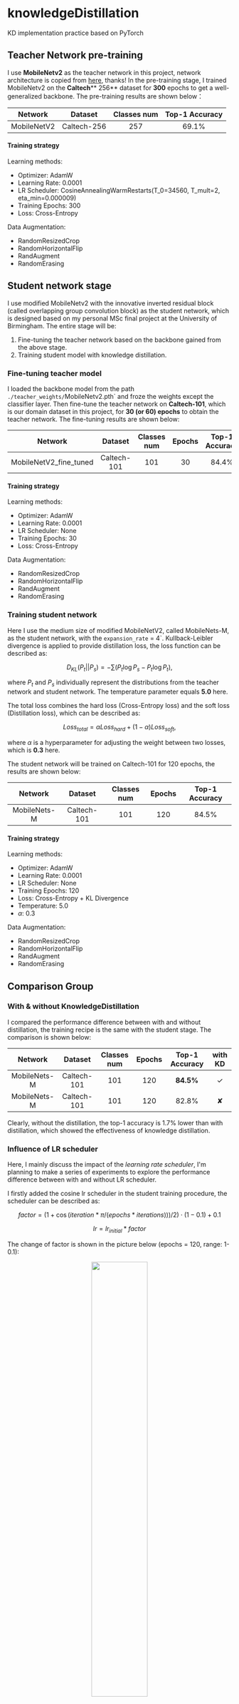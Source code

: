 # knowledgeDistillation

KD implementation practice based on PyTorch

## Teacher Network pre-training

I use **MobileNetv2** as the teacher network in this project, network architecture is copied from [here](https://github.com/WZMIAOMIAO/deep-learning-for-image-processing/blob/master/pytorch_classification/Test6_mobilenet/model_v2.py), thanks! In the pre-training stage, I trained MobileNetv2 on the **Caltech**** 256** dataset for **300** epochs to get a well-generalized backbone. The pre-training results are shown below：

|Network|Dataset|Classes num|Top-1 Accuracy|
|:-----:|:-----:|:-----:|:-----:|
|MobileNetV2|Caltech-256|257|69.1%|

#### Training strategy

Learning methods:
- Optimizer: AdamW
- Learning Rate: 0.0001
- LR Scheduler: CosineAnnealingWarmRestarts(T_0=34560, T_mult=2, eta_min=0.000009)
- Training Epochs: 300
- Loss: Cross-Entropy


Data Augmentation:
- RandomResizedCrop
- RandomHorizontalFlip
- RandAugment
- RandomErasing

## Student network stage

I use modified MobileNetv2 with the innovative inverted residual block (called overlapping group convolution 
block) as the student network, which is designed based on my personal MSc final project at the University of 
Birmingham. The entire stage will be: 

1. Fine-tuning the teacher network based on the backbone gained from the above stage. 
2. Training student model with knowledge distillation. 

### Fine-tuning teacher model

I loaded the backbone model from the path `./teacher_weights/`MobileNetv2.pth` and froze the weights 
except the classifier layer. Then fine-tune the teacher network on **Caltech-101**, which is our domain 
dataset in this project, for **30 (or 60) epochs** to obtain the teacher network. The fine-tuning results are 
shown below:

|Network|Dataset|Classes num|Epochs|Top-1 Accuracy|
|:-----:|:-----:|:-----:|:-----:|:-----:|
|MobileNetV2_fine_tuned|Caltech-101|101|30|84.4%|

#### Training strategy

Learning methods:
- Optimizer: AdamW
- Learning Rate: 0.0001
- LR Scheduler: None
- Training Epochs: 30
- Loss: Cross-Entropy

Data Augmentation:
- RandomResizedCrop
- RandomHorizontalFlip
- RandAugment
- RandomErasing

### Training student network

Here I use the medium size of modified MobileNetV2, called MobileNets-M, as the student network, with the `expansion_rate` = 4`. Kullback-Leibler divergence is applied to provide distillation loss, the loss function can be described as:

$$D_{KL}(P_t||P_s) = -\sum (P_t\log P_s-P_t\log P_t),$$

where $P_t$ and $P_s$ individually represent the distributions from the teacher network and student network. 
The temperature parameter equals **5.0** here. 

The total loss combines the hard loss (Cross-Entropy loss) and the soft loss (Distillation loss), which can be described as:

$$ Loss_{total} = \alpha Loss_{hard} + (1- \alpha) Loss_{soft},$$

where $\alpha$ is a hyperparameter for adjusting the weight between two losses, which is **0.3** here. 

The student network will be trained on Caltech-101 for 120 epochs, the results are shown below:

|Network|Dataset|Classes num|Epochs|Top-1 Accuracy|
|:-----:|:-----:|:-----:|:-----:|:-----:|
|MobileNets-M|Caltech-101|101|120|84.5%|

#### Training strategy

Learning methods:
- Optimizer: AdamW
- Learning Rate: 0.0001
- LR Scheduler: None
- Training Epochs: 120
- Loss: Cross-Entropy + KL Divergence 
- Temperature: 5.0
- $\alpha$: 0.3

Data Augmentation:
- RandomResizedCrop
- RandomHorizontalFlip
- RandAugment
- RandomErasing

## Comparison Group

### With & without KnowledgeDistillation 

I compared the performance difference between with and without distillation, the training recipe is the same with the student stage. The comparison is shown below:

|Network|Dataset|Classes num|Epochs|Top-1 Accuracy|with KD|
|:-----:|:-----:|:-----:|:-----:|:-----:|:-----:|
|MobileNets-M|Caltech-101|101|120|**84.5%**|&#10003;|
|MobileNets-M|Caltech-101|101|120|82.8%|&#10008;|

Clearly, without the distillation, the top-1 accuracy is 1.7% lower than with distillation, which showed the 
effectiveness of knowledge distillation. 

### Influence of LR scheduler

Here, I mainly discuss the impact of the *learning rate scheduler*, I'm planning to make a series of experiments
to explore the performance difference between with and without LR scheduler.

I firstly added the cosine lr scheduler in the student training procedure, the scheduler can be described as: 

$$factor = (1 + \cos(iteration * \pi / (epochs * iterations))) / 2) \cdot (1 - 0.1) + 0.1$$

$$lr = lr_{initial}*factor$$

The change of factor is shown in the picture below (epochs = 120, range: 1-0.1):

<div align="center">
<img src=https://github.com/Fronik-Lihaotian/knowledgeDistillation/blob/main/imgs/lr_scheduler.png width=50%/>
</div>

The results are shown below:

|Network|Dataset|Top-1 Accuracy|with KD|with scheduler|initial lr|
|:-----:|:-----:|:-----:|:-----:|:-----:|:-----:|
|MobileNets-M|Caltech-101|**84.5%**|&#10003;|&#10008;|0.0001|
|MobileNets-M|Caltech-101|82.8%|&#10008;|&#10008;|0.0001|
|MobileNets-M|Caltech-101|79.6%|&#10003;|&#10003;|0.0001|
|MobileNets-M|Caltech-101|79.9%|&#10008;|&#10003;|0.0001|
|MobileNets-M|Caltech-101|**86.5%**|&#10003;|&#10008;|0.0002|
|MobileNets-M|Caltech-101|86.0%|&#10008;|&#10008;|0.0002|
|MobileNets-M|Caltech-101|85.7%|&#10003;|&#10003;|0.0002|
|MobileNets-M|Caltech-101|84.6%|&#10008;|&#10003;|0.0002|

From the results, applying the cosine LR scheduler cannot improve the performance of the network. 

### Influence of Data Augmentation

TBD

### $\alpha$ & temperature 

#### Temperature hyperparameter:

In this section, I mainly discuss the impact of the temperature hyperparameter. The temperature is used to affect the distribution from the network, specifically, the relations between the output distribution and the temperature can be described as:

$$p_i=\frac{exp(z_i/T)}{\sum_{j}exp(z_j/T)},$$

where $z_i$ represents the logits from the network, and $p_i$ represents the final distributions.

In the previous experiments, I predefined the temperature hyperparameter as 5. However, it may not be the best training recipe, therefore, the impact of this hyperparameter is worth discussing. 

From the results of the experiments above, it's obvious that the performance will be better when the learning rate equals 0.0002, so, I fixed the learning rate to 0.0002 **without** the LR scheduler in the following experiments, and only the temperature is the changeable hyperparameter. The results are shown below:

|Network|Dataset|Top-1 Accuracy|epochs|temperature|
|:-----:|:-----:|:-----:|:-----:|:-----:|
|MobileNets-M|Caltech-101|86.1%|120|10.0|
|MobileNets-M|Caltech-101|86.3%|120|7.0|
|MobileNets-M|Caltech-101|86.5%|120|5.0|
|MobileNets-M|Caltech-101|**87.6%**|120|3.0|
|MobileNets-M|Caltech-101|85.5%|120|1.0|
|MobileNets-M|Caltech-101|84.3%|120|0.5|

From the results, the highest top-1 accuracy reached 87.6% when temperature equals 3. 

#### $\alpha$ hyperparameter: 

TBD

## Acknowledgment

The code is written regarding this [repository](https://github.com/WZMIAOMIAO/deep-learning-for-image-processing/tree/master/pytorch_classification/Test6_mobilenet). 
And I also learned a lot from this [blog](https://blog.csdn.net/weixin_44911037/article/details/123134947). Many thanks!